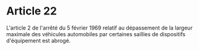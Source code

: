 # Article 22

L'article 2 de l'arrêté du 5 février 1969 relatif au dépassement de la largeur maximale des véhicules automobiles par certaines saillies de dispositifs d'équipement est abrogé.
